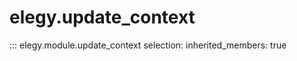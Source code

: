 
# elegy.update_context

::: elegy.module.update_context
    selection:
        inherited_members: true